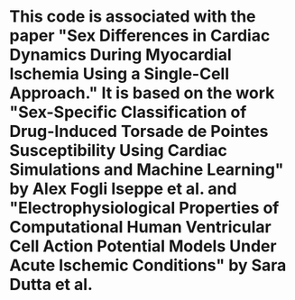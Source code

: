 # This code is associated with the paper "Sex Differences in Cardiac Dynamics During Myocardial Ischemia Using a Single-Cell Approach." It is based on the work "Sex-Specific Classification of Drug-Induced Torsade de Pointes Susceptibility Using Cardiac Simulations and Machine Learning" by Alex Fogli Iseppe et al. and "Electrophysiological Properties of Computational Human Ventricular Cell Action Potential Models Under Acute Ischemic Conditions" by Sara Dutta et al. 
